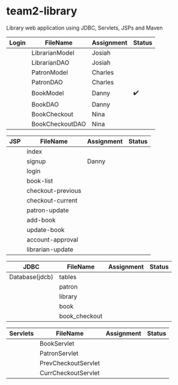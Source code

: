 # team2-library

<!-- ✔️ use this check for status -->
Library web application using JDBC, Servlets, JSPs and Maven

|Login       |FileName      | Assignment | Status |
| ---   | ---          | ---       | --- |
|       |LibrarianModel| Josiah| |
|       |LibrarianDAO  | Josiah| |
|       |PatronModel   | Charles | |
|       |PatronDAO     | Charles|  |
|       |BookModel     |  Danny| ✔️ |
|       |BookDAO       |  Danny|  |
|       |BookCheckout  |  Nina | |
|       |BookCheckoutDAO  |  Nina | |
        
| JSP   |FileName      | Assignment | Status |
| ---   | ---          | ---        |  --- |
|   |index |  |  |
|      |signup | Danny |   |
|      |login | |  |
|      |book-list  | |  |
|      |checkout-previous | |  |
|      |checkout-current | |  |
|      |patron-update | |  |
|      |add-book | |  |
|      |update-book | |  |
|      |account-approval | |  |
|      |librarian-update | |  |
 
|   JDBC    |FileName      | Assignment | Status |
| ---   | ---          | ---       | ---|
|Database(jdcb)| tables || |
|              |patron | |
|              |library | |
|              |book | |
|              |book_checkout | |

|    Servlets   |FileName      | Assignment | Status|
| ---   | ---          | ---| ---        | 
|       | BookServlet | | |
|       | PatronServlet| | |
|         | PrevCheckoutServlet |  |  |
|         | CurrCheckoutServlet |  |  |
        
